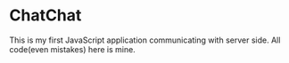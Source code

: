 # ChatChat

This is my first JavaScript application communicating with server side. All code(even mistakes) here is mine.
